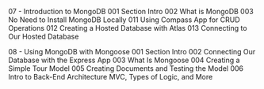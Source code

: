 07 - Introduction to MongoDB
001 Section Intro
002 What is MongoDB
003 No Need to Install MongoDB Locally
011 Using Compass App for CRUD Operations
012 Creating a Hosted Database with Atlas
013 Connecting to Our Hosted Database

08 - Using MongoDB with Mongoose
001 Section Intro
002 Connecting Our Database with the Express App
003 What Is Mongoose
004 Creating a Simple Tour Model
005 Creating Documents and Testing the Model
006 Intro to Back-End Architecture MVC, Types of Logic, and More